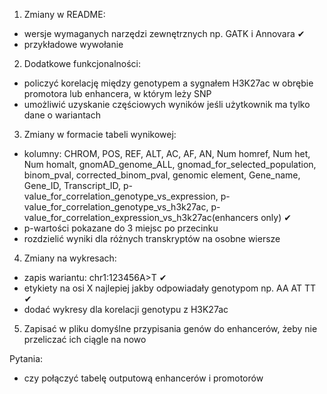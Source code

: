 1. Zmiany w README:
- wersje wymaganych narzędzi zewnętrznych np. GATK i Annovara  ✔
- przykładowe wywołanie
2. Dodatkowe funkcjonalności:
- policzyć korelację między genotypem a sygnałem H3K27ac w obrębie promotora lub enhancera, w którym leży SNP
- umożliwić uzyskanie częściowych wyników jeśli użytkownik ma tylko dane o wariantach
3. Zmiany w formacie tabeli wynikowej:
- kolumny:
CHROM, POS, REF, ALT, AC, AF, AN, Num homref, Num het, Num homalt, gnomAD_genome_ALL, gnomad_for_selected_population, binom_pval, corrected_binom_pval, genomic element, Gene_name, Gene_ID, Transcript_ID, p-value_for_correlation_genotype_vs_expression, p-value_for_correlation_genotype_vs_h3k27ac, p-value_for_correlation_expression_vs_h3k27ac(enhancers only)  ✔
- p-wartości pokazane do 3 miejsc po przecinku
- rozdzielić wyniki dla różnych transkryptów na osobne wiersze
4. Zmiany na wykresach:
- zapis wariantu: chr1:123456A>T ✔
- etykiety na osi X najlepiej jakby odpowiadały genotypom np. AA AT TT ✔
- dodać wykresy dla korelacji genotypu z H3K27ac
5. Zapisać w pliku domyślne przypisania genów do enhancerów, żeby nie przeliczać ich ciągle na nowo


Pytania:
- czy połączyć tabelę outputową enhancerów i promotorów
